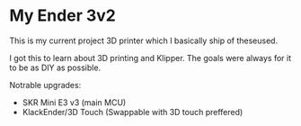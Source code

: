 # My Ender 3v2

This is my current project 3D printer which I basically ship of theseused.

I got this to learn about 3D printing and Klipper. The goals were always for it to be as DIY as possible.

Notrable upgrades:

* SKR Mini E3 v3 (main MCU)
* KlackEnder/3D Touch (Swappable with 3D touch preffered)
